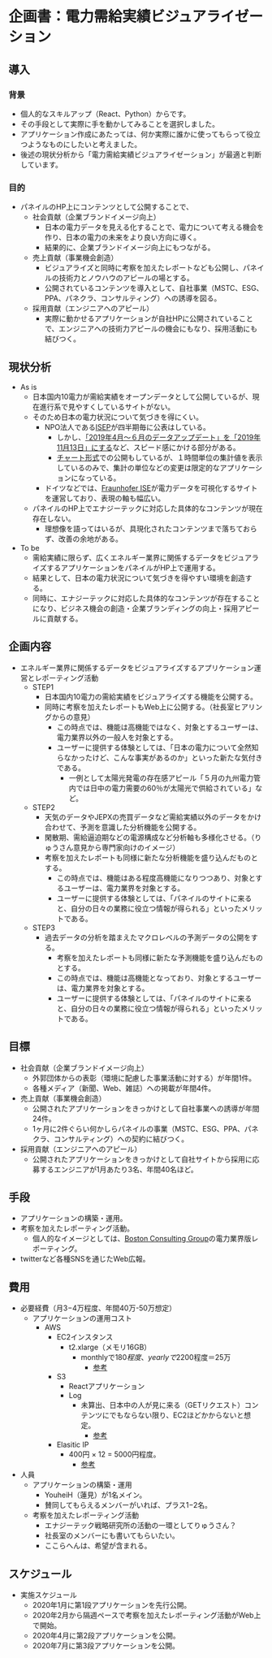 # 企画書：電力需給実績ビジュアライゼーション

## 導入
### 背景
- 個人的なスキルアップ（React、Python）からです。
- その手段として実際に手を動かしてみることを選択しました。
- アプリケーション作成にあたっては、何か実際に誰かに使ってもらって役立つようなものにしたいと考えました。
- 後述の現状分析から「電力需給実績ビジュアライゼーション」が最適と判断しています。
  
### 目的
- パネイルのHP上にコンテンツとして公開することで、
  - 社会貢献（企業ブランドイメージ向上）
    - 日本の電力データを見える化することで、電力について考える機会を作り、日本の電力の未来をより良い方向に導く。
    - 結果的に、企業ブランドイメージ向上にもつながる。
  - 売上貢献（事業機会創造）
    - ビジュアライズと同時に考察を加えたレポートなども公開し、パネイルの技術力とノウハウのアピールの場とする。
    - 公開されているコンテンツを導入として、自社事業（MSTC、ESG、PPA、パネクラ、コンサルティング）への誘導を図る。
  - 採用貢献（エンジニアへのアピール）
    - 実際に動かせるアプリケーションが自社HPに公開されていることで、エンジニアへの技術力アピールの機会にもなり、採用活動にも結びつく。

## 現状分析
- As is
  - 日本国内10電力が需給実績をオープンデータとして公開しているが、現在進行系で見やすくしているサイトがない。
  - そのため日本の電力状況について気づきを得にくい。
    - NPO法人である[ISEP](https://isep-energychart.com/graphics/)が四半期毎に公表はしている。
      - しかし、[「2019年4月〜６月のデータアップデート」を「2019年11月13日」にする](https://isep-energychart.com/1019/)など、スピード感にかける部分がある。
      - [チャート形式](https://isep-energychart.com/graphics/electricityproduction/?region=all&period_year=2016&period_month=4&period_day=1&period_length=1+week&display_format=residual_demand)での公開もしているが、１時間単位の集計値を表示しているのみで、集計の単位などの変更は限定的なアプリケーションになっている。
    - ドイツなどでは、[Fraunhofer ISE](https://www.energy-charts.de/power.htm?source=solar-wind&year=2019&week=49)が電力データを可視化するサイトを運営しており、表現の軸も幅広い。
  - パネイルのHP上でエナジーテックに対応した具体的なコンテンツが現在存在しない。
    - 理想像を語ってはいるが、具現化されたコンテンツまで落ちておらず、改善の余地がある。
- To be
  - 需給実績に限らず、広くエネルギー業界に関係するデータをビジュアライズするアプリケーションをパネイルがHP上で運用する。
  - 結果として、日本の電力状況について気づきを得やすい環境を創造する。
  - 同時に、エナジーテックに対応した具体的なコンテンツが存在することになり、ビジネス機会の創造・企業ブランディングの向上・採用アピールに貢献する。
  
## 企画内容
 - エネルギー業界に関係するデータをビジュアライズするアプリケーション運営とレポーティング活動
   - STEP1
     - 日本国内10電力の需給実績をビジュアライズする機能を公開する。
     - 同時に考察を加えたレポートもWeb上に公開する。（社長室ヒアリングからの意見）
       - この時点では、機能は高機能ではなく、対象とするユーザーは、電力業界以外の一般人を対象とする。
       - ユーザーに提供する体験としては、「日本の電力について全然知らなかったけど、こんな事実があるのか」といった新たな気付きである。
         - 一例として太陽光発電の存在感アピール「５月の九州電力管内では日中の電力需要の60％が太陽光で供給されている」など。
   - STEP2
     - 天気のデータやJEPXの売買データなど需給実績以外のデータをかけ合わせて、予測を意識した分析機能を公開する。
     - 閑散期、需給逼迫期などの電源構成など分析軸も多様化させる。（りゅうさん意見から専門家向けのイメージ）
     - 考察を加えたレポートも同様に新たな分析機能を盛り込んだものとする。
       - この時点では、機能はある程度高機能になりつつあり、対象とするユーザーは、電力業界を対象とする。
       - ユーザーに提供する体験としては、「パネイルのサイトに来ると、自分の日々の業務に役立つ情報が得られる」といったメリットである。
   - STEP3
     - 過去データの分析を踏まえたマクロレベルの予測データの公開をする。
       - 考察を加えたレポートも同様に新たな予測機能を盛り込んだものとする。
       - この時点では、機能は高機能となっており、対象とするユーザーは、電力業界を対象とする。
       - ユーザーに提供する体験としては、「パネイルのサイトに来ると、自分の日々の業務に役立つ情報が得られる」といったメリットである。
## 目標
 - 社会貢献（企業ブランドイメージ向上）
   - 外郭団体からの表彰（環境に配慮した事業活動に対する）が年間1件。
   - 各種メディア（新聞、Web、雑誌）への掲載が年間4件。
 - 売上貢献（事業機会創造）
   - 公開されたアプリケーションをきっかけとして自社事業への誘導が年間24件。
   - 1ヶ月に2件ぐらい何かしらパネイルの事業（MSTC、ESG、PPA、パネクラ、コンサルティング）への契約に結びつく。
 - 採用貢献（エンジニアへのアピール）
   - 公開されたアプリケーションをきっかけとして自社サイトから採用に応募するエンジニアが1月あたり3名、年間40名ほど。
## 手段
 - アプリケーションの構築・運用。
 - 考察を加えたレポーティング活動。
   - 個人的なイメージとしては、[Boston Consulting Group](https://www.bcg.com/ja-jp/featured-insights/how-to/corporate-citizenship-strategy.aspx)の電力業界版レポーティング。
 - twitterなど各種SNSを通じたWeb広報。
## 費用
 - 必要経費（月3−4万程度、年間40万-50万想定）
   - アプリケーションの運用コスト
     - AWS
       - EC2インスタンス
         - t2.xlarge（メモリ16GB）
           - monthlyで$180程度、yearlyで$2200程度＝25万
             - [参考](https://qiita.com/jyotti/items/d47b52fa13d12476406f)
       - S3
         - Reactアプリケーション
         - Log
           - 未算出、日本中の人が見に来る（GETリクエスト）コンテンツにでもならない限り、EC2ほどかからないと想定。
             - [参考](https://qiita.com/kawaz/items/07d67a851fd49c1c183e)
       - Elasitic IP
         - 400円 × 12 = 5000円程度。
           - [参考](https://www.denet.ad.jp/technology/2018/08/awsprice.html)
 - 人員
   - アプリケーションの構築・運用
     - YouheiH（蓮見）が1名メイン。
     - 賛同してもらえるメンバーがいれば、プラス1−2名。
   - 考察を加えたレポーティング活動
     - エナジーテック戦略研究所の活動の一環としてりゅうさん？
     - 社長室のメンバーにも書いてもらいたい。
     - ここらへんは、希望が含まれる。
## スケジュール
 - 実施スケジュール
   - 2020年1月に第1段アプリケーションを先行公開。
   - 2020年2月から隔週ペースで考察を加えたレポーティング活動がWeb上で開始。
   - 2020年4月に第2段アプリケーションを公開。
   - 2020年7月に第3段アプリケーションを公開。
 